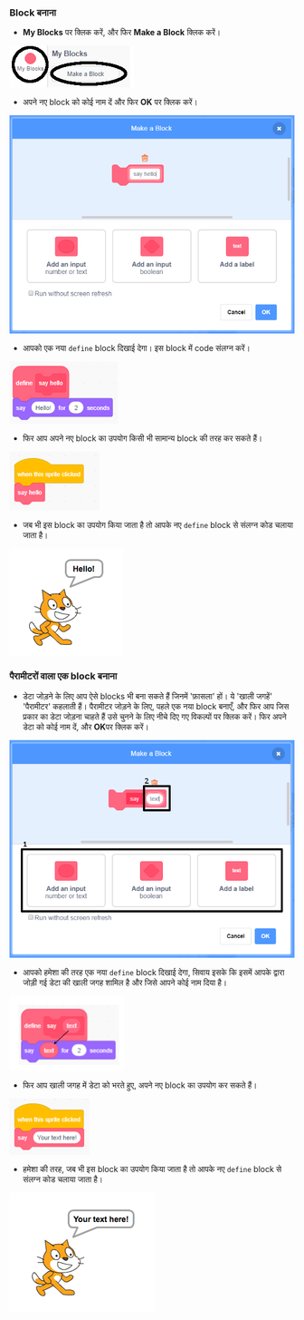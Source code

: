 ### Block बनाना

+ **My Blocks** पर क्लिक करें, और फिर **Make a Block** क्लिक करें।

![मेरे Blocks](images/my-blocks-annotated.png)

+ अपने नए block को कोई नाम दें और फिर **OK** पर क्लिक करें।

![एक नया block बनाएँ](images/block-create.png)

+ आपको एक नया `define` block दिखाई देगा। इस block में code संलग्न करें।

![एक नया block वर्णन करें](images/block-define.png)

+ फिर आप अपने नए block का उपयोग किसी भी सामान्य block की तरह कर सकते हैं।

![एक नए block का उपयोग करें](images/block-use.png)

+ जब भी इस block का उपयोग किया जाता है तो आपके नए `define` block से संलग्न कोड चलाया जाता है।

![एक नए block का परीक्षण करें](images/block-test.png)

### पैरामीटरों वाला एक block बनाना

+ डेटा जोड़ने के लिए आप ऐसे blocks भी बना सकते हैं जिनमें 'फ़ासला' हों। ये 'खाली जगहें' 'पैरामीटर' कहलाती हैं। पैरामीटर जोड़ने के लिए, पहले एक नया block बनाएँ, और फिर आप जिस प्रकार का डेटा जोड़ना चाहते हैं उसे चुनने के लिए नीचे दिए गए विकल्पों पर क्लिक करें। फिर अपने डेटा को कोई नाम दें, और **OK**पर क्लिक करें।

![पैरामीटरों वाला एक नया block बनाएँ](images/parameter-create-annotated.png)

+ आपको हमेशा की तरह एक नया `define` block दिखाई देगा, सिवाय इसके कि इसमें आपके द्वारा जोड़ी गई डेटा की खाली जगह शामिल है और जिसे आपने कोई नाम दिया है।

![पैरामीटरों वाला एक नया block वर्णन करें](images/parameter-define-annotated.png)

+ फिर आप खाली जगह में डेटा को भरते हुए, अपने नए block का उपयोग कर सकते हैं।

![पैरामीटरों वाले एक नए block का उपयोग करें](images/parameter-use.png)

+ हमेशा की तरह, जब भी इस block का उपयोग किया जाता है तो आपके नए `define` block से संलग्न कोड चलाया जाता है।

![पैरामीटरों वाले एक नए block का परीक्षण करें](images/parameter-test.png)